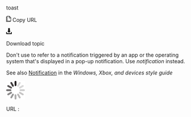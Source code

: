 # 

toast

![Copy URL](media/toast/Copy.png)
Copy URL

![Download](media/toast/Download.png)

Download topic

Don't use to refer to a notification triggered by an app or the operating system that's displayed in a pop-up notification. Use *notification* instead. 

See also [Notification](https://worldready.cloudapp.net/Styleguide/Read?id=2547&topicid=16439) in the *Windows, Xbox, and devices style guide*

![In progress](media/toast/activity-large.gif)

URL :
